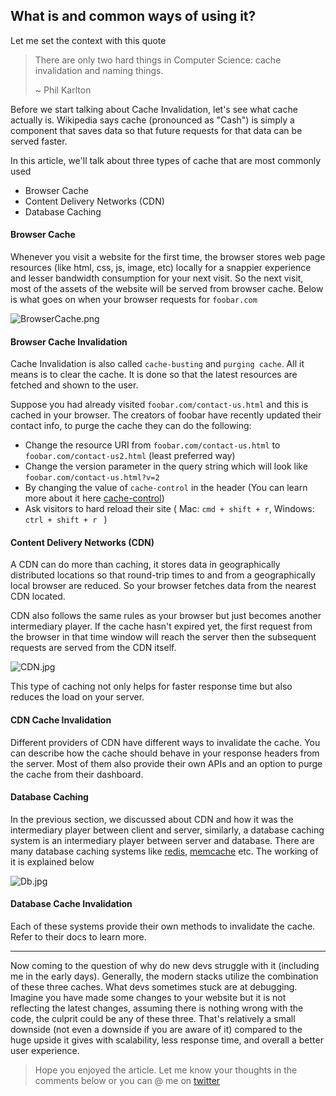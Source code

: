 ## What is and common ways of using it?

Let me set the context with this quote
>There are only two hard things in Computer Science: cache invalidation and naming things.
>
> ~ Phil Karlton

Before we start talking about Cache Invalidation, let's see what cache actually is. Wikipedia says cache (pronounced as "Cash") is simply a component that saves data so that future requests for that data can be served faster.

In this article, we'll talk about three types of cache that are most commonly used
- Browser Cache
- Content Delivery Networks (CDN)
- Database Caching

#### Browser Cache

Whenever you visit a website for the first time, the browser stores web page resources (like html, css, js, image, etc) locally for a snappier experience and lesser bandwidth consumption for your next visit.
So the next visit, most of the assets of the website will be served from browser cache. Below is what goes on when your browser requests for `foobar.com`


![BrowserCache.png](https://cdn.hashnode.com/res/hashnode/image/upload/v1599745217093/8mTpdrpik.png)

#### Browser Cache Invalidation

Cache Invalidation is also called `cache-busting` and `purging cache`. All it means is to clear the cache. It is done so that the latest resources are fetched and shown to the user.

Suppose you had already visited `foobar.com/contact-us.html` and this is cached in your browser. The creators of foobar have recently updated their contact info, to purge the cache they can do the following: 

-  Change the resource URI from `foobar.com/contact-us.html` to `foobar.com/contact-us2.html` (least preferred way)
- Change the version parameter in the query string which will look like `foobar.com/contact-us.html?v=2`
- By changing the value of  `cache-control` in the header (You can learn more about it here [cache-control](https://www.cloudflare.com/learning/cdn/glossary/what-is-cache-control/))
- Ask visitors to hard reload their site ( Mac: `cmd + shift + r`,  Windows: `ctrl + shift + r ` )

#### Content Delivery Networks (CDN)

A CDN can do more than caching, it stores data in geographically distributed locations so that round-trip times to and from a geographically local browser are reduced. So your browser fetches data from the nearest CDN located. 

CDN also follows the same rules as your browser but just becomes another intermediary player. If the cache hasn't expired yet, the first request from the browser in that time window will reach the server then the subsequent requests are served from the CDN itself.


![CDN.jpg](https://cdn.hashnode.com/res/hashnode/image/upload/v1599827782564/EqYFKI6Cy.jpeg)

This type of caching not only helps for faster response time but also reduces the load on your server.

#### CDN Cache Invalidation

Different providers of CDN have different ways to invalidate the cache. You can describe how the cache should behave in your response headers from the server. Most of them also provide their own APIs and an option to purge the cache from their dashboard.

#### Database Caching
In the previous section, we discussed about CDN and how it was the intermediary player between client and server, similarly, a database caching system is an intermediary player between server and database. There are many database caching systems like [redis](https://redis.io/), [memcache](https://memcached.org/) etc. The working of it is explained below


![Db.jpg](https://cdn.hashnode.com/res/hashnode/image/upload/v1599834300399/YnIdmUcQb.jpeg)

#### Database Cache Invalidation
Each of these systems provide their own methods to invalidate the cache. Refer to their docs to learn more.

---
Now coming to the question of why do new devs struggle with it (including me in the early days). Generally, the modern stacks utilize the combination of these three caches. What devs sometimes stuck are at debugging. Imagine you have made some changes to your website but it is not reflecting the latest changes, assuming there is nothing wrong with the code, the culprit could be any of these three. 
That's relatively a small downside (not even a downside if you are aware of it) compared to the huge upside it gives with scalability, less response time, and overall a better user experience.

>Hope you enjoyed the article. Let me know your thoughts in the comments below or you can @ me on [twitter](https://twitter.com/vamsirao7)

